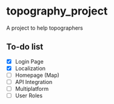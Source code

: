 
# topography_project

A project to help topographers

## To-do list

- [x] Login Page
- [x] Localization
- [ ] Homepage (Map)
- [ ] API Integration
- [ ] Multiplatform
- [ ] User Roles
